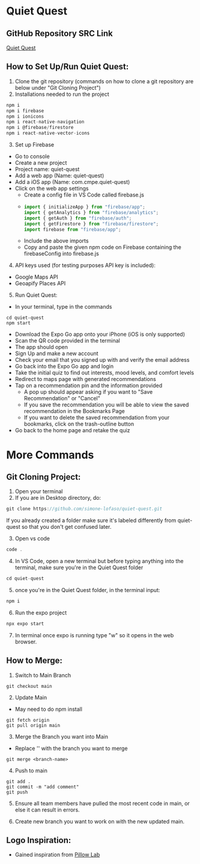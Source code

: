 # Quiet Quest

## GitHub Repository SRC Link

[Quiet Quest](https://github.com/simone-lofaso/quiet-quest.git)

## How to Set Up/Run Quiet Quest:

1. Clone the git repository (commands on how to clone a git repository are below under "Git Cloning Project")
2. Installations needed to run the project

```jsx
npm i
npm i firebase
npm i ionicons
npm i react-native-navigation
npm i @firebase/firestore
npm i react-native-vector-icons
```

3. Set up Firebase

- Go to console
- Create a new project
- Project name: quiet-quest
- Add a web app (Name: quiet-quest)
- Add a iOS app (Name: com.cmpe.quiet-quest)
- Click on the web app settings
  - Create a config file in VS Code called firebase.js
  - ```jsx
    import { initializeApp } from "firebase/app";
    import { getAnalytics } from "firebase/analytics";
    import { getAuth } from "firebase/auth";
    import { getFirestore } from "firebase/firestore";
    import firebase from "firebase/app";
    ```
  - Include the above imports
  - Copy and paste the given npm code on Firebase containing the firebaseConfig into firebase.js

4. API keys used (for testing purposes API key is included):

- Google Maps API
- Geoapify Places API

5. Run Quiet Quest:

- In your terminal, type in the commands

```
cd quiet-quest
npm start
```

- Download the Expo Go app onto your iPhone (iOS is only supported)
- Scan the QR code provided in the terminal
- The app should open
- Sign Up and make a new account
- Check your email that you signed up with and verify the email address
- Go back into the Expo Go app and login
- Take the initial quiz to find out interests, mood levels, and comfort levels
- Redirect to maps page with generated recommendations
- Tap on a recommendation pin and the information provided
  - A pop up should appear asking if you want to "Save Recommendation" or "Cancel"
  - If you save the recommendation you will be able to view the saved recommendation in the Bookmarks Page
  - If you want to delete the saved recommendation from your bookmarks, click on the trash-outline button
- Go back to the home page and retake the quiz

# More Commands

## Git Cloning Project:

1. Open your terminal
2. If you are in Desktop directory, do:

```jsx
git clone https://github.com/simone-lofaso/quiet-quest.git
```

If you already created a folder make sure it's labeled differently from quiet-quest so that you don't get confused later.

3. Open vs code

```jsx
code .
```

4. In VS Code, open a new terminal but before typing anything into the terminal, make sure you're in the Quiet Quest folder

```jsx
cd quiet-quest
```

5. once you're in the Quiet Quest folder, in the terminal input:

```jsx
npm i
```

6. Run the expo project

```jsx
npx expo start
```

7. In terminal once expo is running type "w" so it opens in the web browser.

## How to Merge:

1. Switch to Main Branch

```
git checkout main
```

2. Update Main

- May need to do npm install

```
git fetch origin
git pull origin main
```

3. Merge the Branch you want into Main

- Replace '<branch-name>' with the branch you want to merge

```
git merge <branch-name>
```

4. Push to main

```
git add .
git commit -m "add comment"
git push
```

5. Ensure all team members have pulled the most recent code in main, or else it can result in errors.

6. Create new branch you want to work on with the new updated main.

## Logo Inspiration:

- Gained inspiration from [Pillow Lab](https://www.vistaprint.com/logomaker/ideas/pillow-logos)
